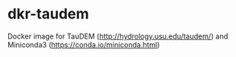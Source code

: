# dkr-taudem
Docker image for TauDEM (http://hydrology.usu.edu/taudem/) and Miniconda3 (https://conda.io/miniconda.html)
